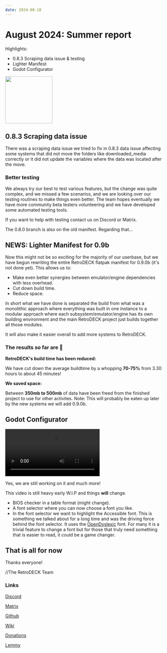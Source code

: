 ```yaml
---
date: 2024-08-18
---
```


# August 2024: Summer report

Highlights:

- 0.8.3 Scraping data issue & testing
- Lighter Manifest
- Godot Configurator


<!-- more -->

<img src="../../../rd-circle.png" width="150">

## 0.8.3 Scraping data issue

There was a scraping data issue we tried to fix in 0.8.3 data issue affecting some systems that did not move the folders like downloaded_media correctly or it did not update the variables where the data was located after the move.

### Better testing

We always try our best to test various features, but the change was quite complex, and we missed a few scenarios, and we are looking over our testing routines to make things even better. The team hopes eventually we have more community beta testers volunteering and we have developed some automated testing tools.

If you want to help with testing contact us on Discord or Matrix.

The 0.8.0 branch is also on the old manifest. Regarding that...

## NEWS: Lighter Manifest for 0.9b

Now this might not be so exciting for the majority of our userbase, but we have begun rewriting the entire RetroDECK flatpak manifest for 0.9.0b (it's not done yet). This allows us to:

- Make even better synergies between emulator/engine dependencies with less overhead.
- Cut down build time.
- Reduce space.

In short what we have done is separated the build from what was a monolithic approach where everything was built in one instance to a modular approach where each subsystem/emulator/engine has its own building environment and the main RetroDECK project just builds together all those modules.

It will also make it easier overall to add more systems to RetroDECK.

### The results so far are 🥁

**RetroDECK's build time has been reduced:**

We have cut down the average buildtime by a whopping **70-75%** from 3.30 hours to about 45 minutes!

**We saved space:**

Between **350mb to 500mb** of data have been freed from the finished project to use for other activites. Note: This will probably be eaten up later by the new systems we will add 0.9.0b.


## Godot Configurator

![type:video](ConfiguratorGodot.mp4)

Yes, we are still working on it and much more!

This video is still heavy early W.I.P and things **will** change.

- BIOS checker in a table format (might change).
- A font selector where you can now choose a font you like.
- In the font selector we want to highlight the Accessible font. This is something we talked about for a long time and was the driving force behind the font selector. It uses the [OpenDyslexic](https://opendyslexic.org/) font. For many it is a trivial feature to change a font but for those that truly need something that is easier to read, it could be a game changer.

## That is all for now

Thanks everyone!

//The RetroDECK Team

### Links

[Discord](https://discord.gg/WDc5C9YWMx)

[Matrix](https://matrix.to/#/#retrodeck:matrix.org)

[Github](https://github.com/XargonWan/RetroDECK)

[Wiki](https://github.com/XargonWan/RetroDECK/wiki)

[Donations](https://retrodeck.readthedocs.io/en/latest/wiki_about/donations-licenses/)

[Lemmy](https://lemmy.zip/c/retrodeck)
